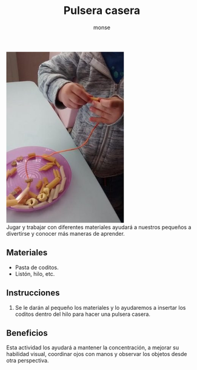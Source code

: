 ﻿---
layout: post
title:  "Pulsera casera"
tags: [espacial]
categories: [bebes, actividad]
author: monse
image: /assets/posts/2020-08-10-pulsera.jpeg
hidden: true
---
![Actividad de pulsera](/assets/posts/2020-08-10-pulsera.jpeg)<br/>
Jugar y trabajar con diferentes materiales ayudará a nuestros pequeños a divertirse y conocer más maneras de aprender. 

## Materiales 
- Pasta de coditos.
- Listón, hilo, etc. 

## Instrucciones
1. Se le darán al pequeño los materiales y lo ayudaremos a insertar los coditos dentro del hilo para hacer una pulsera casera. 

## Beneficios
Esta actividad los ayudará a mantener la concentración, a mejorar su habilidad visual, coordinar ojos con manos y observar los objetos desde otra perspectiva.